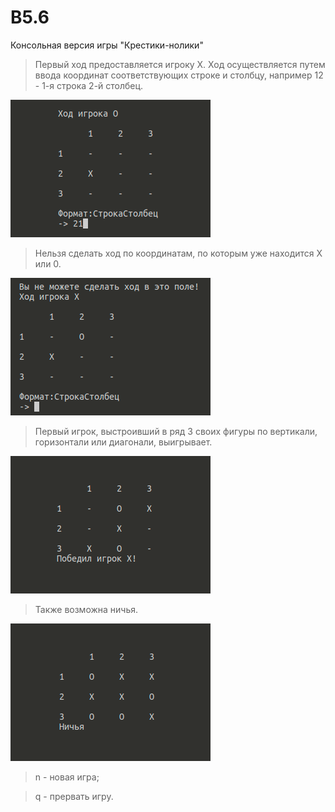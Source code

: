 # B5.6
Консольная версия игры "Крестики-нолики"

> Первый ход предоставляется игроку X.
Ход осуществляется путем ввода координат соответствующих строке и столбцу, например 12 - 1-я строка 2-й столбец.

![alt text](step-1.png)

> Нельзя сделать ход по координатам, по которым уже находится X или 0.

![alt text](step-2.png)

> Первый игрок, выстроивший в ряд 3 своих фигуры по вертикали, горизонтали или диагонали, выигрывает.

![alt text](step-3.png)

> Также возможна ничья.

![alt text](step-4.png)

> n - новая игра;

> q - прервать игру.